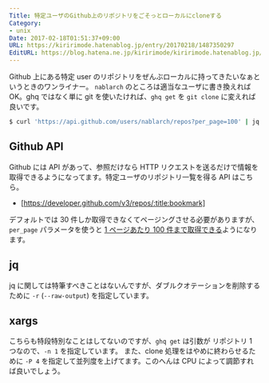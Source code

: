 ```yaml
---
Title: 特定ユーザのGithub上のリポジトリをごそっとローカルにcloneする
Category:
- unix
Date: 2017-02-18T01:51:37+09:00
URL: https://kiririmode.hatenablog.jp/entry/20170218/1487350297
EditURL: https://blog.hatena.ne.jp/kiririmode/kiririmode.hatenablog.jp/atom/entry/10328749687218425604
---
```


Github 上にある特定 user のリポジトリをぜんぶローカルに持ってきたいなぁというときのワンライナー。
`nablarch` のところは適当なユーザに書き換えれば OK。ghq ではなく単に git を使いたければ、`ghq get` を `git clone` に変えれば良いです。

```tcsh
$ curl 'https://api.github.com/users/nablarch/repos?per_page=100' | jq -r '.[]["clone_url"]' | xargs -n1 -P4 ghq get
```

## Github API
Github には API があって、参照だけなら HTTP リクエストを送るだけで情報を取得できるようになってます。特定ユーザのリポジトリ一覧を得る API はこちら。

- [https://developer.github.com/v3/repos/:title:bookmark]

デフォルトでは 30 件しか取得できなくてページングさせる必要がありますが、`per_page` パラメータを使うと [1 ページあたり 100 件まで取得できる](https://developer.github.com/v3/#pagination)ようになります。

## jq

jq に関しては特筆すべきことはないんですが、ダブルクオテーションを削除するために `-r` (`--raw-output`) を指定しています。

## xargs
こちらも特段特別なことはしてないのですが、`ghq get` は引数が リポジトリ 1 つなので、`-n 1` を指定しています。
また、clone 処理をはやめに終わらせるために `-P 4` を指定して並列度を上げてます。このへんは CPU によって調節すれば良いでしょう。
